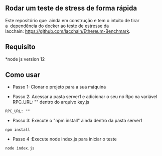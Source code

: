 ## Rodar um teste de stress de forma rápida
Este repositório que  ainda em construção e tem o intuito de tirar a  dependência do docker ao teste de estresse da lacchain: https://github.com/lacchain/Ethereum-Benchmark. 
## Requisito 

*node js version 12


## Como usar

* Passo 1: Clonar o projeto para a sua máquina 



* Passo 2: Acessar a pasta server1 e adicionar o seu nó Rpc na variável RPC_URL: "" dentro do arquivo key.js
```
RPC_URL: ""
```
* Passo 3: Execute o "npm install" ainda dentro da pasta server1
```
npm install
```
* Passo 4 :Execute node index.js para iniciar o teste
```
node index.js
```
